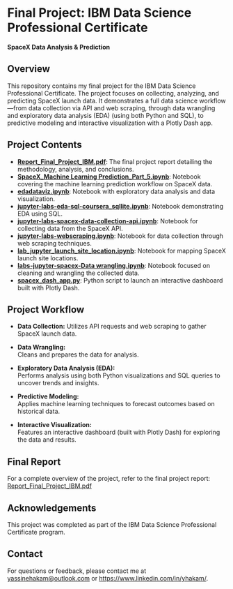 # Final Project: IBM Data Science Professional Certificate  
**SpaceX Data Analysis & Prediction**

## Overview  
This repository contains my final project for the IBM Data Science Professional Certificate. The project focuses on collecting, analyzing, and predicting SpaceX launch data. It demonstrates a full data science workflow—from data collection via API and web scraping, through data wrangling and exploratory data analysis (EDA) (using both Python and SQL), to predictive modeling and interactive visualization with a Plotly Dash app.

## Project Contents  

- [**Report_Final_Project_IBM.pdf**](Report_Final_Project_IBM.pdf): The final project report detailing the methodology, analysis, and conclusions.
- [**SpaceX_Machine Learning Prediction_Part_5.ipynb**](SpaceX_Machine%20Learning%20Prediction_Part_5.ipynb): Notebook covering the machine learning prediction workflow on SpaceX data.
- [**edadataviz.ipynb**](edadataviz.ipynb): Notebook with exploratory data analysis and data visualization.
- [**jupyter-labs-eda-sql-coursera_sqllite.ipynb**](jupyter-labs-eda-sql-coursera_sqllite.ipynb): Notebook demonstrating EDA using SQL.
- [**jupyter-labs-spacex-data-collection-api.ipynb**](jupyter-labs-spacex-data-collection-api.ipynb): Notebook for collecting data from the SpaceX API.
- [**jupyter-labs-webscraping.ipynb**](jupyter-labs-webscraping.ipynb): Notebook for data collection through web scraping techniques.
- [**lab_jupyter_launch_site_location.ipynb**](lab_jupyter_launch_site_location.ipynb): Notebook for mapping SpaceX launch site locations.
- [**labs-jupyter-spacex-Data wrangling.ipynb**](labs-jupyter-spacex-Data%20wrangling.ipynb): Notebook focused on cleaning and wrangling the collected data.
- [**spacex_dash_app.py**](spacex_dash_app.py): Python script to launch an interactive dashboard built with Plotly Dash.


## Project Workflow

- **Data Collection:** 
  Utilizes API requests and web scraping to gather SpaceX launch data.

- **Data Wrangling:**  
  Cleans and prepares the data for analysis.

- **Exploratory Data Analysis (EDA):**  
  Performs analysis using both Python visualizations and SQL queries to uncover trends and insights.

- **Predictive Modeling:**  
  Applies machine learning techniques to forecast outcomes based on historical data.

- **Interactive Visualization:**  
  Features an interactive dashboard (built with Plotly Dash) for exploring the data and results.

## Final Report  
For a complete overview of the project, refer to the final project report:  
[Report_Final_Project_IBM.pdf](Report_Final_Project_IBM.pdf)

## Acknowledgements  
This project was completed as part of the IBM Data Science Professional Certificate program.

## Contact  
For questions or feedback, please contact me at yassinehakam@outlook.com or https://www.linkedin.com/in/yhakam/.
